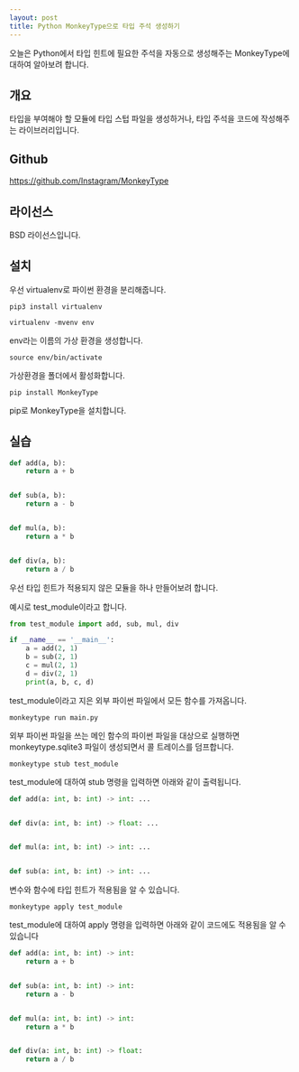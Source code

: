 ```yaml
---
layout: post
title: Python MonkeyType으로 타입 주석 생성하기
---
```


오늘은 Python에서 타입 힌트에 필요한 주석을 자동으로 생성해주는 MonkeyType에 대하여 알아보려 합니다.

## 개요

타입을 부여해야 할 모듈에 타입 스텁 파일을 생성하거나, 타입 주석을 코드에 작성해주는 라이브러리입니다.

## Github

https://github.com/Instagram/MonkeyType

## 라이선스

BSD 라이선스입니다.

## 설치

우선 virtualenv로 파이썬 환경을 분리해줍니다.

```
pip3 install virtualenv
```

```
virtualenv -mvenv env
```

env라는 이름의 가상 환경을 생성합니다.

```
source env/bin/activate
```

가상환경을 폴더에서 활성화합니다.

```
pip install MonkeyType
```

pip로 MonkeyType을 설치합니다.

## 실습

```python
def add(a, b):
    return a + b


def sub(a, b):
    return a - b


def mul(a, b):
    return a * b


def div(a, b):
    return a / b
```

우선 타입 힌트가 적용되지 않은 모듈을 하나 만들어보려 합니다.

예시로 test_module이라고 합니다.

```python
from test_module import add, sub, mul, div

if __name__ == '__main__':
    a = add(2, 1)
    b = sub(2, 1)
    c = mul(2, 1)
    d = div(2, 1)
    print(a, b, c, d)
```

test_module이라고 지은 외부 파이썬 파일에서 모든 함수를 가져옵니다.

```
monkeytype run main.py
```

외부 파이썬 파일을 쓰는 메인 함수의 파이썬 파일을 대상으로 실행하면 monkeytype.sqlite3 파일이 생성되면서 콜 트레이스를 덤프합니다.

```
monkeytype stub test_module
```

test_module에 대하여 stub 명령을 입력하면 아래와 같이 출력됩니다.

```python
def add(a: int, b: int) -> int: ...


def div(a: int, b: int) -> float: ...


def mul(a: int, b: int) -> int: ...


def sub(a: int, b: int) -> int: ...
```

변수와 함수에 타입 힌트가 적용됨을 알 수 있습니다.

```
monkeytype apply test_module
```

test_module에 대하여 apply 명령을 입력하면 아래와 같이 코드에도 적용됨을 알 수 있습니다

```python
def add(a: int, b: int) -> int:
    return a + b


def sub(a: int, b: int) -> int:
    return a - b


def mul(a: int, b: int) -> int:
    return a * b


def div(a: int, b: int) -> float:
    return a / b
```

